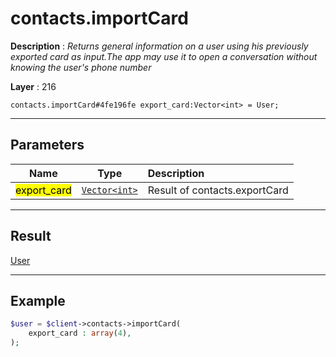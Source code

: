 # contacts.importCard

**Description** : *Returns general information on a user using his previously exported card as input\.The app may use it to open a conversation without knowing the user&#039;s phone number*

**Layer** : 216

```tl
contacts.importCard#4fe196fe export_card:Vector<int> = User;
```

---

## Parameters

| Name | Type | Description |
| :---: | :---: | :--- |
| <mark>export_card</mark> | [`Vector<int>`](type/int) | Result of contacts.exportCard |

---

## Result

[User](type/User)

---

## Example

```php
$user = $client->contacts->importCard(
	export_card : array(4),
);
```